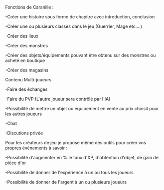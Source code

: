 Fonctions de Caranille :

-Créer une histoire sous forme de chapitre avec introduction, conclusion

-Créer une ou plusieurs classes dans le jeu (Guerrier, Mage etc.…)

-Créer des lieux

-Créer des monstres

-Créer des objets/équipements pouvant être obtenu sur des monstres ou acheté en boutique

-Créer des magasins

Contenu Multi-joueurs

-Faire des échanges

-Faire du PVP (L'autre joueur sera contrôlé par l'IA)

-Possibilité de mettre un objet ou équipement en vente au prix choisit pour les autres joueurs

-Chat

-Discutions privée


Pour les créateurs de jeu je propose même des outils pour créer vos propres événements à savoir :

-Possibilité d'augmenter en % le taux d'XP, d'obtention d'objet, de gain de pièce d'or

-Possibilité de donner de l'expérience à un ou tous les joueurs

-Possibilité de donner de l'argent à un ou plusieurs joueurs
